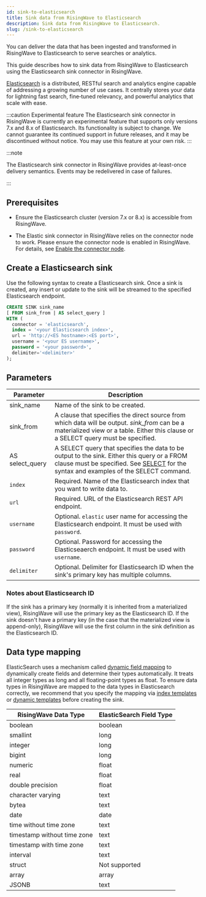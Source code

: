 ```yaml
---
id: sink-to-elasticsearch
title: Sink data from RisingWave to Elasticsearch
description: Sink data from RisingWave to Elasticsearch.
slug: /sink-to-elasticsearch 
---
```

You can deliver the data that has been ingested and transformed in RisingWave to Elasticsearch to serve searches or analytics.

This guide describes how to sink data from RisingWave to Elasticsearch using the Elasticsearch sink connector in RisingWave.

[Elasticsearch](https://www.elastic.co/elasticsearch/) is a distributed, RESTful search and analytics engine capable of addressing a growing number of use cases. It centrally stores your data for lightning fast search, fine‑tuned relevancy, and powerful analytics that scale with ease.

:::caution Experimental feature
The Elasticsearch sink connector in RisingWave is currently an experimental feature that supports only versions 7.x and 8.x of Elasticsearch. Its functionality is subject to change. We cannot guarantee its continued support in future releases, and it may be discontinued without notice. You may use this feature at your own risk.
:::

:::note

The Elasticsearch sink connector in RisingWave provides at-least-once delivery semantics. Events may be redelivered in case of failures.

:::

## Prerequisites

- Ensure the Elasticsearch cluster (version 7.x or 8.x) is accessible from RisingWave.

- The Elastic sink connector in RisingWave relies on the connector node to work. Please ensure the connector node is enabled in RisingWave. For details, see [Enable the connector node](/deploy/risingwave-trial.md/?method=binaries#optional-enable-the-connector-node).

## Create a Elasticsearch sink

Use the following syntax to create a Elasticsearch sink. Once a sink is created, any insert or update to the sink will be streamed to the specified Elasticsearch endpoint.

```sql
CREATE SINK sink_name
[ FROM sink_from | AS select_query ]
WITH (
  connector = 'elasticsearch',
  index = '<your Elasticsearch index>',
  url = 'http://<ES hostname>:<ES port>',
  username = '<your ES username>', 
  password = '<your password>',
  delimiter='<delimiter>'
);
```

## Parameters

| Parameter       | Description |
| --------------- | ----------- |
|sink_name| Name of the sink to be created.|
|sink_from| A clause that specifies the direct source from which data will be output. *sink_from* can be a materialized view or a table. Either this clause or a SELECT query must be specified.|
|AS select_query| A SELECT query that specifies the data to be output to the sink. Either this query or a FROM clause must be specified. See [SELECT](/sql/commands/sql-select.md) for the syntax and examples of the SELECT command.|
| `index`         |Required. Name of the Elasticsearch index that you want to write data to. |
| `url`          | Required. URL of the Elasticsearch REST API endpoint.|
| `username`        | Optional. `elastic` user name for accessing the Elasticsearch endpoint. It must be used with `password`.|
| `password`       | Optional. Password for accessing the Elasticseaerch endpoint. It must be used with `username`.|
|`delimiter` | Optional. Delimiter for Elasticsearch ID when the sink's primary key has multiple columns.|

### Notes about Elasticsearch ID

If the sink has a primary key (normally it is inherited from a materialized view), RisingWave will use the primary key as the Elasticsearch ID.
If the sink doesn't have a primary key (in the case that the materialized view is append-only), RisingWave will use the first column in the sink definition as the Elasticsearch ID.

## Data type mapping

ElasticSearch uses a mechanism called [dynamic field mapping](https://www.elastic.co/guide/en/elasticsearch/reference/current/dynamic-field-mapping.html) to dynamically create fields and determine their types automatically. It treats all integer types as long and all floating-point types as float. To ensure data types in RisingWave are mapped to the data types in Elasticsearch correctly, we recommend that you specify the mapping via [index templates](https://www.elastic.co/guide/en/elasticsearch/reference/current/index-templates.html) or [dynamic templates](https://www.elastic.co/guide/en/elasticsearch/reference/current/dynamic-templates.html) before creating the sink.

|RisingWave Data Type| ElasticSearch Field Type|
|--------|--------|
|boolean |boolean|
|smallint |long|
|integer |long|
|bigint |long|
|numeric |float|
|real |float|
|double precision |float|
|character varying |text|
|bytea |text|
|date |date|
|time without time zone |text|
|timestamp without time zone | text|
|timestamp with time zone |text|
|interval |text|
|struct |Not supported|
|array |array|
|JSONB |text|
